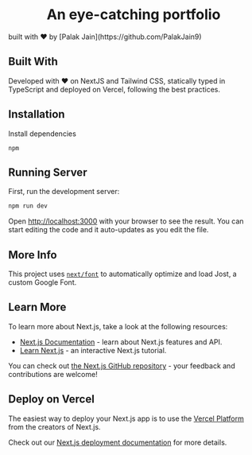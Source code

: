 <h1 align="center">An eye-catching portfolio</h1>
built with ❤ by [Palak Jain](https://github.com/PalakJain9)

## Built With
Developed with ❤ on NextJS and Tailwind CSS, statically typed in TypeScript and deployed on Vercel, following the best practices.

## Installation 
Install dependencies 
```
npm
```

## Running Server
First, run the development server:

```bash
npm run dev
```

Open [http://localhost:3000](http://localhost:3000) with your browser to see the result. You can start editing the code and it auto-updates as you edit the file.

## More Info

This project uses [`next/font`](https://nextjs.org/docs/basic-features/font-optimization) to automatically optimize and load Jost, a custom Google Font.

## Learn More

To learn more about Next.js, take a look at the following resources:

- [Next.js Documentation](https://nextjs.org/docs) - learn about Next.js features and API.
- [Learn Next.js](https://nextjs.org/learn) - an interactive Next.js tutorial.

You can check out [the Next.js GitHub repository](https://github.com/vercel/next.js/) - your feedback and contributions are welcome!

## Deploy on Vercel

The easiest way to deploy your Next.js app is to use the [Vercel Platform](https://vercel.com/new?utm_medium=default-template&filter=next.js&utm_source=create-next-app&utm_campaign=create-next-app-readme) from the creators of Next.js.

Check out our [Next.js deployment documentation](https://nextjs.org/docs/deployment) for more details.

